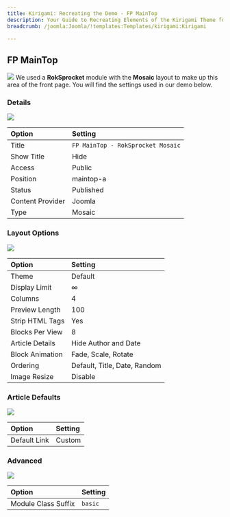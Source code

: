 ```yaml
---
title: Kirigami: Recreating the Demo - FP MainTop
description: Your Guide to Recreating Elements of the Kirigami Theme for Joomla
breadcrumb: /joomla:Joomla/!templates:Templates/kirigami:Kirigami

---
```


FP MainTop
-----
![][demo]
We used a **RokSprocket** module with the **Mosaic** layout to make up this area of the front page. You will find the settings used in our demo below.

### Details
![][demo2]

| Option           | Setting                           |  
| :--------------- | :-------------------------------- |  
| Title            | `FP MainTop - RokSprocket Mosaic` |  
| Show Title       | Hide                              |  
| Access           | Public                            |  
| Position         | maintop-a                         |  
| Status           | Published                         |  
| Content Provider | Joomla                            |  
| Type             | Mosaic                            |  

### Layout Options
![][demo3]

| Option          | Setting                      |  
| :-------------- | :--------------------------- |  
| Theme           | Default                      |  
| Display Limit   | ∞                            |  
| Columns         | 4                            |  
| Preview Length  | 100                          |  
| Strip HTML Tags | Yes                          |  
| Blocks Per View | 8                            |  
| Article Details | Hide Author and Date         |  
| Block Animation | Fade, Scale, Rotate          |  
| Ordering        | Default, Title, Date, Random |  
| Image Resize    | Disable                      |  

### Article Defaults
![][demo4]

| Option       | Setting |  
| :----------- | :------ |  
| Default Link | Custom  |  

### Advanced
![][demo5]

| Option              | Setting |  
| :------------------ | :------ |  
| Module Class Suffix | `basic` |

[demo]: assets/demo_4.jpeg
[demo2]: assets/mosaic_1.jpeg
[demo3]: assets/mosaic_2.jpeg
[demo4]: assets/mosaic_3.jpeg
[demo5]: assets/mosaic_4.jpeg